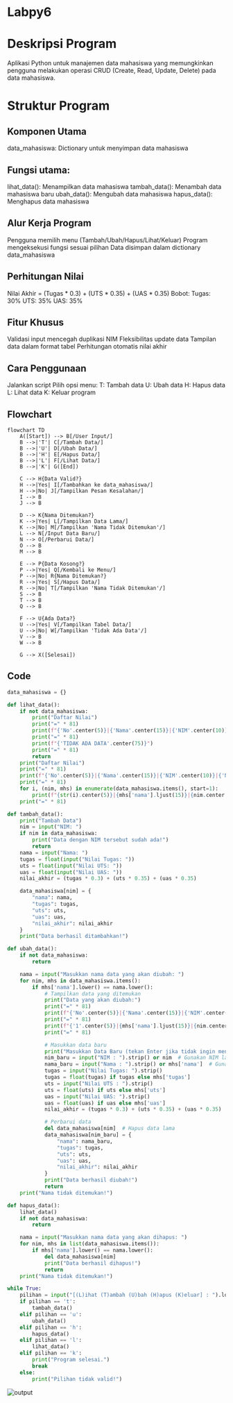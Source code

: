 # Labpy6

# Deskripsi Program
Aplikasi Python untuk manajemen data mahasiswa yang memungkinkan pengguna melakukan operasi CRUD (Create, Read, Update, Delete) pada data mahasiswa.

# Struktur Program
## Komponen Utama
data_mahasiswa: Dictionary untuk menyimpan data mahasiswa
## Fungsi utama:
lihat_data(): Menampilkan data mahasiswa
tambah_data(): Menambah data mahasiswa baru
ubah_data(): Mengubah data mahasiswa
hapus_data(): Menghapus data mahasiswa
## Alur Kerja Program
Pengguna memilih menu (Tambah/Ubah/Hapus/Lihat/Keluar)
Program mengeksekusi fungsi sesuai pilihan
Data disimpan dalam dictionary data_mahasiswa
## Perhitungan Nilai
Nilai Akhir = (Tugas * 0.3) + (UTS * 0.35) + (UAS * 0.35)
Bobot:
Tugas: 30%
UTS: 35%
UAS: 35%
## Fitur Khusus
Validasi input mencegah duplikasi NIM
Fleksibilitas update data
Tampilan data dalam format tabel
Perhitungan otomatis nilai akhir
## Cara Penggunaan
Jalankan script
Pilih opsi menu:
T: Tambah data
U: Ubah data
H: Hapus data
L: Lihat data
K: Keluar program
## Flowchart
```mermaid
flowchart TD
    A([Start]) --> B[/User Input/]
    B -->|'T'| C[/Tambah Data/]
    B -->|'U'| D[/Ubah Data/]
    B -->|'H'| E[/Hapus Data/]
    B -->|'L'| F[/Lihat Data/]
    B -->|'K'| G([End])
    
    C --> H{Data Valid?}
    H -->|Yes| I[/Tambahkan ke data_mahasiswa/]
    H -->|No| J[/Tampilkan Pesan Kesalahan/]
    I --> B
    J --> B
    
    D --> K{Nama Ditemukan?}
    K -->|Yes| L[/Tampilkan Data Lama/]
    K -->|No| M[/Tampilkan 'Nama Tidak Ditemukan'/]
    L --> N[/Input Data Baru/]
    N --> O[/Perbarui Data/]
    O --> B
    M --> B
    
    E --> P{Data Kosong?}
    P -->|Yes| Q[/Kembali ke Menu/]
    P -->|No| R{Nama Ditemukan?}
    R -->|Yes| S[/Hapus Data/]
    R -->|No| T[/Tampilkan 'Nama Tidak Ditemukan'/]
    S --> B
    T --> B
    Q --> B
    
    F --> U{Ada Data?}
    U -->|Yes| V[/Tampilkan Tabel Data/]
    U -->|No| W[/Tampilkan 'Tidak Ada Data'/]
    V --> B
    W --> B
    
    G --> X([Selesai])
```

## Code
````python
data_mahasiswa = {}

def lihat_data():
    if not data_mahasiswa:
        print("Daftar Nilai")
        print("=" * 81)
        print(f"{'No'.center(5)}|{'Nama'.center(15)}|{'NIM'.center(10)}|{'Nilai Tugas'.center(13)}|{'Nilai UTS'.center(10)}|{'Nilai UAS'.center(10)}|{'Nilai Akhir'.center(10)}|")
        print("=" * 81)
        print(f"{'TIDAK ADA DATA'.center(75)}")
        print("=" * 81)
        return
    print("Daftar Nilai")
    print("=" * 81)
    print(f"{'No'.center(5)}|{'Nama'.center(15)}|{'NIM'.center(10)}|{'Nilai Tugas'.center(13)}|{'Nilai UTS'.center(10)}|{'Nilai UAS'.center(10)}|{'Nilai Akhir'.center(10)}|")
    print("=" * 81)
    for i, (nim, mhs) in enumerate(data_mahasiswa.items(), start=1):
        print(f"{str(i).center(5)}|{mhs['nama'].ljust(15)}|{nim.center(10)}|{str(mhs['tugas']).center(13)}|{str(mhs['uts']).center(10)}|{str(mhs['uas']).center(10)}|{format(mhs['nilai_akhir'], '.2f').center(10)}|")
    print("=" * 81)

def tambah_data():
    print("Tambah Data")
    nim = input("NIM: ")
    if nim in data_mahasiswa:
        print("Data dengan NIM tersebut sudah ada!")
        return
    nama = input("Nama: ")
    tugas = float(input("Nilai Tugas: "))
    uts = float(input("Nilai UTS: "))
    uas = float(input("Nilai UAS: "))
    nilai_akhir = (tugas * 0.3) + (uts * 0.35) + (uas * 0.35)

    data_mahasiswa[nim] = {
        "nama": nama,
        "tugas": tugas,
        "uts": uts,
        "uas": uas,
        "nilai_akhir": nilai_akhir
    }
    print("Data berhasil ditambahkan!")

def ubah_data():
    if not data_mahasiswa:
        return

    nama = input("Masukkan nama data yang akan diubah: ")
    for nim, mhs in data_mahasiswa.items():
        if mhs['nama'].lower() == nama.lower():
            # Tampilkan data yang ditemukan
            print("Data yang akan diubah:")
            print("=" * 81)
            print(f"{'No'.center(5)}|{'Nama'.center(15)}|{'NIM'.center(10)}|{'Nilai Tugas'.center(13)}|{'Nilai UTS'.center(10)}|{'Nilai UAS'.center(10)}|{'Nilai Akhir'.center(10)}|")
            print("=" * 81)
            print(f"{'1'.center(5)}|{mhs['nama'].ljust(15)}|{nim.center(10)}|{str(mhs['tugas']).center(13)}|{str(mhs['uts']).center(10)}|{str(mhs['uas']).center(10)}|{format(mhs['nilai_akhir'], '.2f').center(10)}|")
            print("=" * 81)

            # Masukkan data baru
            print("Masukkan Data Baru (tekan Enter jika tidak ingin mengubah nilai tertentu)")
            nim_baru = input("NIM : ").strip() or nim  # Gunakan NIM lama jika kosong
            nama_baru = input("Nama : ").strip() or mhs['nama']  # Gunakan nama lama jika kosong
            tugas = input("Nilai Tugas: ").strip()
            tugas = float(tugas) if tugas else mhs['tugas']
            uts = input("Nilai UTS : ").strip()
            uts = float(uts) if uts else mhs['uts']
            uas = input("Nilai UAS: ").strip()
            uas = float(uas) if uas else mhs['uas']
            nilai_akhir = (tugas * 0.3) + (uts * 0.35) + (uas * 0.35)

            # Perbarui data
            del data_mahasiswa[nim]  # Hapus data lama
            data_mahasiswa[nim_baru] = {
                "nama": nama_baru,
                "tugas": tugas,
                "uts": uts,
                "uas": uas,
                "nilai_akhir": nilai_akhir
            }
            print("Data berhasil diubah!")
            return
    print("Nama tidak ditemukan!")

def hapus_data():
    lihat_data()
    if not data_mahasiswa:
        return

    nama = input("Masukkan nama data yang akan dihapus: ")
    for nim, mhs in list(data_mahasiswa.items()):
        if mhs['nama'].lower() == nama.lower():
            del data_mahasiswa[nim]
            print("Data berhasil dihapus!")
            return
    print("Nama tidak ditemukan!")

while True:
    pilihan = input("[(L)ihat (T)ambah (U)bah (H)apus (K)eluar] : ").lower()
    if pilihan == 't':
        tambah_data()
    elif pilihan == 'u':
        ubah_data()
    elif pilihan == 'h':
        hapus_data()
    elif pilihan == 'l':
        lihat_data()
    elif pilihan == 'k':
        print("Program selesai.")
        break
    else:
        print("Pilihan tidak valid!")
````

![output](sspemropt10.png)
